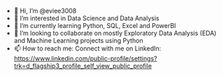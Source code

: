 - 👋 Hi, I’m @eviee3008
- 👀 I’m interested in Data Science and Data Analysis
- 🌱 I’m currently learning Python, SQL, Excel and PowerBI
- 💞️ I’m looking to collaborate on mostly Exploratory Data Analysis (EDA) and Machine Learning projects using Python
- 📫 How to reach me: Connect with me on LinkedIn: https://www.linkedin.com/public-profile/settings?trk=d_flagship3_profile_self_view_public_profile

<!---
eviee3008/eviee3008 is a ✨ special ✨ repository because its `README.md` (this file) appears on your GitHub profile.
You can click the Preview link to take a look at your changes.
--->
